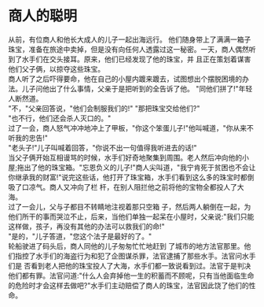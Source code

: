 # 商人的聪明
从前，有位商人和他长大成人的儿子一起出海远行。 他们随身带上了满满一箱子珠宝，准备在旅途中卖掉，但是没有向任何人透露过这一秘密。一天，商人偶然听到了水手们在交头接耳。原来，他们已经发现了他的珠宝，并 且正在策划着谋害他们父子俩，以掠夺这些珠宝。  
商人听了之后吓得要命，他在自己的小屋内踱来踱去，试图想出个摆脱困境的办法。儿子问他出了什么事情，父亲于是把听到的全告诉了他。 
"同他们拼了!"年轻人断然道。  
"不，"父亲回答说，"他们会制服我们的!" 
"那把珠宝交给他们?"  
"也不行，他们还会杀人灭口的。"  
过了一会，商人怒气冲冲地冲上了甲板，"你这个笨蛋儿子!"他叫喊道，"你从来不听我的忠告!"  
"老头子!"儿子叫喊着回答，"你说不出一句值得我听进去的话!"  
当父子俩开始互相谩骂的时候，水手们好奇地聚集到周围。老人然后冲向他的小屋;拖出了他的珠宝箱。"忘恩负义的儿子!"商人尖叫道，"我宁肯死于贫困也不会让你继承我的财富!"说完这些话，他打开了珠宝箱，水手们看到这么多的珠宝时都倒吸了口凉气。商人又冲向了栏 杆，在别人阻拦他之前将他的宝物全都投人了大海。  
过了一会儿，父与子都目不转睛地注视着那只空箱 子，然后两人躺倒在一起，为他们所干的事而哭泣不止，后来，当他们单独一起呆在小屋时，父亲说:"我们只能这样做，孩子，再没有其他的办法可以救我们的命!"  
"是的，"儿子答道，"您这个法子是最好的了。"  
轮船驶进了码头后，商人同他的儿子匆匆忙忙地赶到 了城市的地方法官那里。他们指控了水手们的海盗行为和犯了企图谋杀罪，法官逮捕了那些水手。法官问水手们是 否看到老人把他的珠宝投人了大海，水手们都一致说看到过。法官于是判决他们都有罪。法官问道:"什么人会弃掉他一生的积蓄而不顾呢，只有当他面临生命的危险时才会这样去做吧?"水手们主动赔偿了商人的珠宝，法官因此饶了他们的性命。
  
